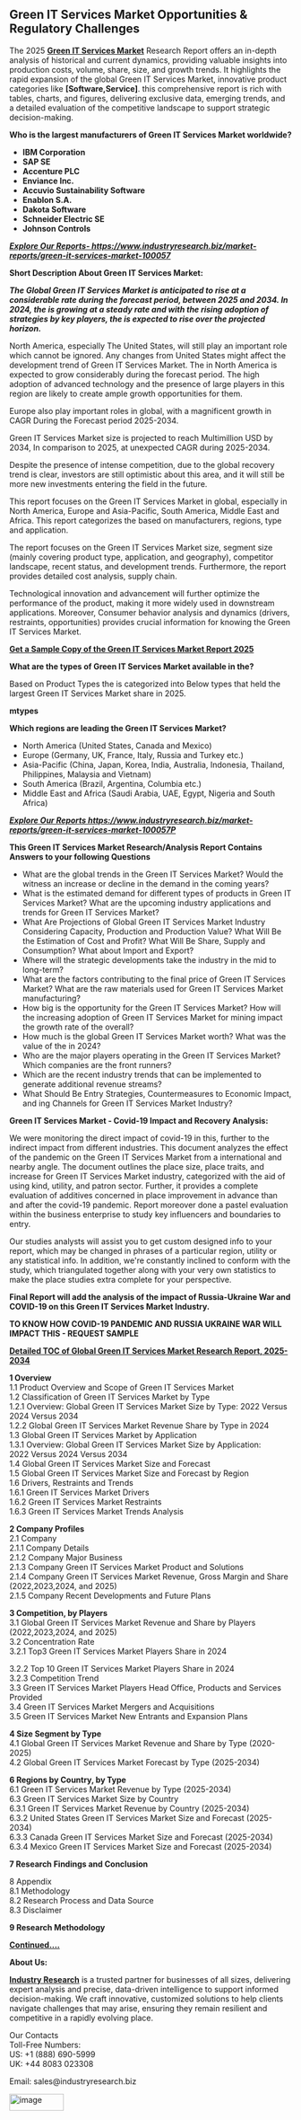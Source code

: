 <h2><strong>Green IT Services Market Opportunities & Regulatory Challenges</strong></h2><p>The 2025&nbsp;<strong><a href="https://www.industryresearch.biz/market-reports/green-it-services-market-100057">Green IT Services Market</a></strong>&nbsp;Research Report offers an in-depth analysis of historical and current dynamics, providing valuable insights into production costs, volume, share, size, and growth trends. It highlights the rapid expansion of the global Green IT Services Market, innovative product categories like&nbsp;<strong>[Software,Service]</strong>. this comprehensive report is rich with tables, charts, and figures, delivering exclusive data, emerging trends, and a detailed evaluation of the competitive landscape to support strategic decision-making.</p><p><strong>Who is the largest manufacturers of Green IT Services Market worldwide?</strong></p><p><strong><ul><li>IBM Corporation</li><li>SAP SE</li><li>Accenture PLC</li><li>Enviance Inc.</li><li>Accuvio Sustainability Software</li><li>Enablon S.A.</li><li>Dakota Software</li><li>Schneider Electric SE</li><li>Johnson Controls</li></ul></strong></p><p><strong><em><a href="https://www.industryresearch.biz/market-reports/green-it-services-market-100057">Explore Our Reports-&nbsp;https://www.industryresearch.biz/market-reports/green-it-services-market-100057</a></em></strong></p><p><strong>Short Description About Green IT Services Market:</strong></p><p><strong><em>The Global Green IT Services Market is anticipated to rise at a considerable rate during the forecast period, between 2025 and 2034. In 2024, the is growing at a steady rate and with the rising adoption of strategies by key players, the is expected to rise over the projected horizon.</em></strong></p><p>North America, especially The United States, will still play an important role which cannot be ignored. Any changes from United States might affect the development trend of Green IT Services Market. The in North America is expected to grow considerably during the forecast period. The high adoption of advanced technology and the presence of large players in this region are likely to create ample growth opportunities for them.</p><p>Europe also play important roles in global, with a magnificent growth in CAGR During the Forecast period 2025-2034.</p><p>Green IT Services Market size is projected to reach Multimillion USD by 2034, In comparison to 2025, at unexpected CAGR during 2025-2034.</p><p>Despite the presence of intense competition, due to the global recovery trend is clear, investors are still optimistic about this area, and it will still be more new investments entering the field in the future.</p><p>This report focuses on the Green IT Services Market in global, especially in North America, Europe and Asia-Pacific, South America, Middle East and Africa. This report categorizes the based on manufacturers, regions, type and application.</p><p>The report focuses on the Green IT Services Market size, segment size (mainly covering product type, application, and geography), competitor landscape, recent status, and development trends. Furthermore, the report provides detailed cost analysis, supply chain.</p><p>Technological innovation and advancement will further optimize the performance of the product, making it more widely used in downstream applications. Moreover, Consumer behavior analysis and dynamics (drivers, restraints, opportunities) provides crucial information for knowing the Green IT Services Market.</p><p><strong><a href="https://www.industryresearch.biz/market-reports/green-it-services-market-100057">Get a Sample Copy of the Green IT Services Market Report 2025</a></strong></p><p><strong>What are the types of Green IT Services Market available in the?</strong></p><p>Based on Product Types the is categorized into Below types that held the largest Green IT Services Market share in 2025.</p><p><strong>mtypes</strong></p><p><strong>Which regions are leading the Green IT Services Market?</strong></p><ul><li>North America (United States, Canada and Mexico)</li><li>Europe (Germany, UK, France, Italy, Russia and Turkey etc.)</li><li>Asia-Pacific (China, Japan, Korea, India, Australia, Indonesia, Thailand, Philippines, Malaysia and Vietnam)</li><li>South America (Brazil, Argentina, Columbia etc.)</li><li>Middle East and Africa (Saudi Arabia, UAE, Egypt, Nigeria and South Africa)</li></ul><p><strong><em><a href="https://www.industryresearch.biz/market-reports/green-it-services-market-100057">Explore Our Reports https://www.industryresearch.biz/market-reports/green-it-services-market-100057P</a></em></strong></p><p><strong>This Green IT Services Market Research/Analysis Report Contains Answers to your following Questions</strong></p><ul><li>What are the global trends in the Green IT Services Market? Would the witness an increase or decline in the demand in the coming years?</li><li>What is the estimated demand for different types of products in Green IT Services Market? What are the upcoming industry applications and trends for Green IT Services Market?</li><li>What Are Projections of Global Green IT Services Market Industry Considering Capacity, Production and Production Value? What Will Be the Estimation of Cost and Profit? What Will Be Share, Supply and Consumption? What about Import and Export?</li><li>Where will the strategic developments take the industry in the mid to long-term?</li><li>What are the factors contributing to the final price of Green IT Services Market? What are the raw materials used for Green IT Services Market manufacturing?</li><li>How big is the opportunity for the Green IT Services Market? How will the increasing adoption of Green IT Services Market for mining impact the growth rate of the overall?</li><li>How much is the global Green IT Services Market worth? What was the value of the in 2024?</li><li>Who are the major players operating in the Green IT Services Market? Which companies are the front runners?</li><li>Which are the recent industry trends that can be implemented to generate additional revenue streams?</li><li>What Should Be Entry Strategies, Countermeasures to Economic Impact, and ing Channels for Green IT Services Market Industry?</li></ul><p><strong>Green IT Services Market - Covid-19 Impact and Recovery Analysis:</strong></p><p>We were monitoring the direct impact of covid-19 in this, further to the indirect impact from different industries. This document analyzes the effect of the pandemic on the Green IT Services Market from a international and nearby angle. The document outlines the place size, place traits, and increase for Green IT Services Market industry, categorized with the aid of using kind, utility, and patron sector. Further, it provides a complete evaluation of additives concerned in place improvement in advance than and after the covid-19 pandemic. Report moreover done a pastel evaluation within the business enterprise to study key influencers and boundaries to entry.</p><p>Our studies analysts will assist you to get custom designed info to your report, which may be changed in phrases of a particular region, utility or any statistical info. In addition, we're constantly inclined to conform with the study, which triangulated together along with your very own statistics to make the place studies extra complete for your perspective.</p><p><strong>Final Report will add the analysis of the impact of Russia-Ukraine War and COVID-19 on this Green IT Services Market Industry.</strong></p><p><strong>TO KNOW HOW COVID-19 PANDEMIC AND RUSSIA UKRAINE WAR WILL IMPACT THIS - REQUEST SAMPLE</strong></p><p><strong><a href="https://www.industryresearch.biz/market-reports/green-it-services-market-100057">Detailed TOC of Global Green IT Services Market Research Report, 2025-2034</a></strong></p><p><strong>1 Overview</strong><br /> 1.1 Product Overview and Scope of Green IT Services Market<br /> 1.2 Classification of Green IT Services Market by Type<br /> 1.2.1 Overview: Global Green IT Services Market Size by Type: 2022 Versus 2024 Versus 2034<br /> 1.2.2 Global Green IT Services Market Revenue Share by Type in 2024<br /> 1.3 Global Green IT Services Market by Application<br /> 1.3.1 Overview: Global Green IT Services Market Size by Application: 2022&nbsp;Versus 2024 Versus 2034<br /> 1.4 Global Green IT Services Market Size and Forecast<br /> 1.5 Global Green IT Services Market Size and Forecast by Region<br /> 1.6 Drivers, Restraints and Trends<br /> 1.6.1 Green IT Services Market Drivers<br /> 1.6.2 Green IT Services Market Restraints<br /> 1.6.3 Green IT Services Market Trends Analysis</p><p><strong>2 Company Profiles</strong><br /> 2.1 Company<br /> 2.1.1 Company Details<br /> 2.1.2 Company Major Business<br /> 2.1.3 Company Green IT Services Market Product and Solutions<br /> 2.1.4 Company Green IT Services Market Revenue, Gross Margin and Share (2022,2023,2024, and 2025)<br /> 2.1.5 Company Recent Developments and Future Plans</p><p><strong>3 Competition, by Players</strong><br /> 3.1 Global Green IT Services Market Revenue and Share by Players (2022,2023,2024, and 2025)<br /> 3.2 Concentration Rate<br /> 3.2.1 Top3 Green IT Services Market Players Share in 2024</p><p>3.2.2 Top 10 Green IT Services Market Players Share in 2024<br /> 3.2.3 Competition Trend<br /> 3.3 Green IT Services Market Players Head Office, Products and Services Provided<br /> 3.4 Green IT Services Market Mergers and Acquisitions<br /> 3.5 Green IT Services Market New Entrants and Expansion Plans</p><p><strong>4 Size Segment by Type</strong><br /> 4.1 Global Green IT Services Market Revenue and Share by Type (2020-2025)<br /> 4.2 Global Green IT Services Market Forecast by Type (2025-2034)</p><p><strong>6 Regions by Country, by Type</strong><br /> 6.1 Green IT Services Market Revenue by Type (2025-2034)<br /> 6.3 Green IT Services Market Size by Country<br /> 6.3.1 Green IT Services Market Revenue by Country (2025-2034)<br /> 6.3.2 United States Green IT Services Market Size and Forecast (2025-2034)<br /> 6.3.3 Canada Green IT Services Market Size and Forecast (2025-2034)<br /> 6.3.4 Mexico Green IT Services Market Size and Forecast (2025-2034)</p><p><strong>7 Research Findings and Conclusion</strong></p><p>8 Appendix<br /> 8.1 Methodology<br /> 8.2 Research Process and Data Source<br /> 8.3 Disclaimer</p><p><strong>9 Research Methodology</strong></p><p><strong><a href="https://www.industryresearch.biz/market-reports/green-it-services-market-100057">Continued&hellip;.</a></strong></p><p><strong>About Us:</strong></p><p><strong><a href="https://www.industryresearch.biz/">Industry Research</a></strong>&nbsp;is a trusted partner for businesses of all sizes, delivering expert analysis and precise, data-driven intelligence to support informed decision-making. We craft innovative, customized solutions to help clients navigate challenges that may arise, ensuring they remain resilient and competitive in a rapidly evolving place.</p><p>Our Contacts<br /> Toll-Free Numbers:<br /> US: +1 (888) 690-5999<br /> UK: +44 8083 023308</p><p>Email: sales@industryresearch.biz</p>
<img width="97" height="30" alt="image" src="https://github.com/user-attachments/assets/8e0b519f-4177-44d7-b42e-2f9fc3c8896e" />
